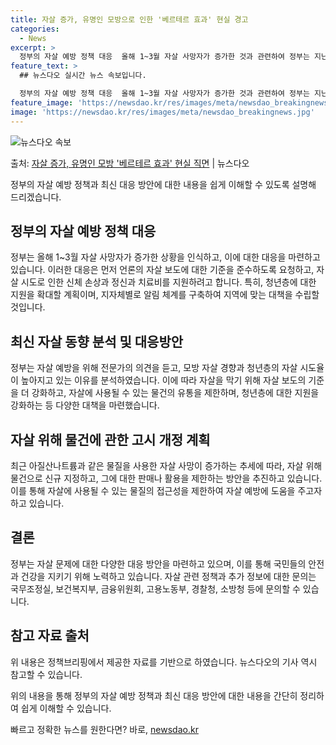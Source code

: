 ```yaml
---
title: 자살 증가, 유명인 모방으로 인한 '베르테르 효과' 현실 경고
categories:
  - News
excerpt: >
  정부의 자살 예방 정책 대응  올해 1~3월 자살 사망자가 증가한 것과 관련하여 정부는 지난해 말 유명인의 …
feature_text: >
  ## 뉴스다오 실시간 뉴스 속보입니다.

  정부의 자살 예방 정책 대응  올해 1~3월 자살 사망자가 증가한 것과 관련하여 정부는 지난해 말 유명인의 …
feature_image: 'https://newsdao.kr/res/images/meta/newsdao_breakingnews.jpg'
image: 'https://newsdao.kr/res/images/meta/newsdao_breakingnews.jpg'
---
```


![뉴스다오 속보](https://newsdao.kr/res/images/meta/newsdao_breakingnews.jpg)

<p>출처: <a href="https://newsdao.kr/4257" rel="dofollow">자살 증가, 유명인 모방 '베르테르 효과' 현실 직면</a> | 뉴스다오</p>

정부의 자살 예방 정책과 최신 대응 방안에 대한 내용을 쉽게 이해할 수 있도록 설명해 드리겠습니다.

## 정부의 자살 예방 정책 대응
정부는 올해 1~3월 자살 사망자가 증가한 상황을 인식하고, 이에 대한 대응을 마련하고 있습니다. 이러한 대응은 먼저 언론의 자살 보도에 대한 기준을 준수하도록 요청하고, 자살 시도로 인한 신체 손상과 정신과 치료비를 지원하려고 합니다. 특히, 청년층에 대한 지원을 확대할 계획이며, 지자체별로 알림 체계를 구축하여 지역에 맞는 대책을 수립할 것입니다.

## 최신 자살 동향 분석 및 대응방안
정부는 자살 예방을 위해 전문가의 의견을 듣고, 모방 자살 경향과 청년층의 자살 시도율이 높아지고 있는 이유를 분석하였습니다. 이에 따라 자살을 막기 위해 자살 보도의 기준을 더 강화하고, 자살에 사용될 수 있는 물건의 유통을 제한하며, 청년층에 대한 지원을 강화하는 등 다양한 대책을 마련했습니다.

## 자살 위해 물건에 관한 고시 개정 계획
최근 아질산나트륨과 같은 물질을 사용한 자살 사망이 증가하는 추세에 따라, 자살 위해 물건으로 신규 지정하고, 그에 대한 판매나 활용을 제한하는 방안을 추진하고 있습니다. 이를 통해 자살에 사용될 수 있는 물질의 접근성을 제한하여 자살 예방에 도움을 주고자 하고 있습니다.

## 결론
정부는 자살 문제에 대한 다양한 대응 방안을 마련하고 있으며, 이를 통해 국민들의 안전과 건강을 지키기 위해 노력하고 있습니다. 자살 관련 정책과 추가 정보에 대한 문의는 국무조정실, 보건복지부, 금융위원회, 고용노동부, 경찰청, 소방청 등에 문의할 수 있습니다.

## 참고 자료 출처
위 내용은 정책브리핑에서 제공한 자료를 기반으로 하였습니다. 뉴스다오의 기사 역시 참고할 수 있습니다.

위의 내용을 통해 정부의 자살 예방 정책과 최신 대응 방안에 대한 내용을 간단히 정리하여 쉽게 이해할 수 있습니다. 

빠르고 정확한 뉴스를 원한다면? 바로, <a href="https://newsdao.kr" rel="dofollow">newsdao.kr</a>


